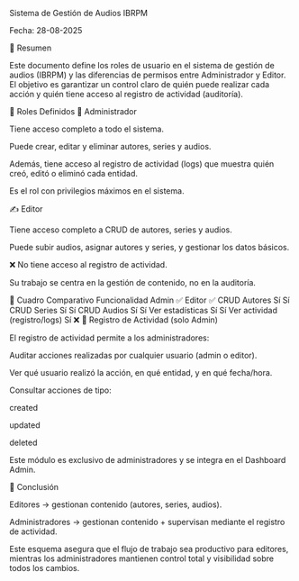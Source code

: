 Sistema de Gestión de Audios IBRPM

Fecha: 28-08-2025

📌 Resumen

Este documento define los roles de usuario en el sistema de gestión de audios (IBRPM) y las diferencias de permisos entre Administrador y Editor.
El objetivo es garantizar un control claro de quién puede realizar cada acción y quién tiene acceso al registro de actividad (auditoría).

🔹 Roles Definidos
👑 Administrador

Tiene acceso completo a todo el sistema.

Puede crear, editar y eliminar autores, series y audios.

Además, tiene acceso al registro de actividad (logs) que muestra quién creó, editó o eliminó cada entidad.

Es el rol con privilegios máximos en el sistema.

✍️ Editor

Tiene acceso completo a CRUD de autores, series y audios.

Puede subir audios, asignar autores y series, y gestionar los datos básicos.

❌ No tiene acceso al registro de actividad.

Su trabajo se centra en la gestión de contenido, no en la auditoría.

🔹 Cuadro Comparativo
Funcionalidad	Admin ✅	Editor ✅
CRUD Autores	Sí	Sí
CRUD Series	Sí	Sí
CRUD Audios	Sí	Sí
Ver estadísticas	Sí	Sí
Ver actividad (registro/logs)	Sí	❌
🔹 Registro de Actividad (solo Admin)

El registro de actividad permite a los administradores:

Auditar acciones realizadas por cualquier usuario (admin o editor).

Ver qué usuario realizó la acción, en qué entidad, y en qué fecha/hora.

Consultar acciones de tipo:

created

updated

deleted

Este módulo es exclusivo de administradores y se integra en el Dashboard Admin.

🔹 Conclusión

Editores → gestionan contenido (autores, series, audios).

Administradores → gestionan contenido + supervisan mediante el registro de actividad.

Este esquema asegura que el flujo de trabajo sea productivo para editores, mientras los administradores mantienen control total y visibilidad sobre todos los cambios.

